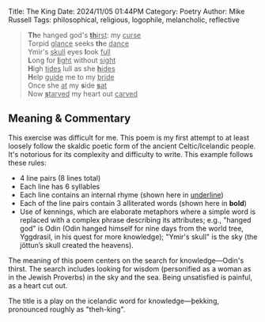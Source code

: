 Title: The King
Date: 2024/11/05 01:44PM
Category: Poetry
Author: Mike Russell
Tags: philosophical, religious, logophile, melancholic, reflective

> **Th**e hanged god's <ins>**th**irst</ins>: my <ins>curse</ins><br>
> Torpid <ins>glance</ins> seeks **th**e <ins>dance</ins><br>
> Ymir's <ins>skull</ins> eyes **l**ook <ins>full</ins><br>
> **L**ong for <ins>**l**ight</ins> without <ins>sight</ins><br>
> **H**igh <ins>tides</ins> lull as she <ins>**h**ides</ins><br>
> **H**elp <ins>guide</ins> me to my <ins>bride</ins><br>
> Once she <ins>at</ins> my **s**ide <ins>**s**at</ins><br>
> Now <ins>**s**tarved</ins> my heart out <ins>carved</ins>

## Meaning & Commentary

This exercise was difficult for me. This poem is my first attempt to at least loosely follow the skaldic poetic form of the ancient Celtic/Icelandic people. It's notorious for its complexity and difficulty to write. This example follows these rules:

- 4 line pairs (8 lines total)
- Each line has 6 syllables
- Each line contains an internal rhyme (shown here in <ins>underline</ins>)
- Each of the line pairs contain 3 alliterated words (shown here in **bold**)
- Use of kennings, which are elaborate metaphors where a simple word is replaced with a complex phrase describing its attributes; e.g., "hanged god" is Odin (Odin hanged himself for nine days from the world tree, Yggdrasil, in his quest for more knowledge); "Ymir's skull" is the sky (the jöttun’s skull created the heavens).

The meaning of this poem centers on the search for knowledge—Odin's thirst. The search includes looking for wisdom (personified as a woman as in the Jewish Proverbs) in the sky and the sea. Being unsatisfied is painful, as a heart cut out.

The title is a play on the icelandic word for knowledge—þekking, pronounced roughly as "theh-king".